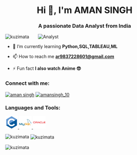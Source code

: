 <h1 align="center">Hi 👋, I'm AMAN SINGH</h1>
<h3 align="center">A passionate Data Analyst from India</h3>
<img align="right" alt="Analyst" width="400" src="https://user-images.githubusercontent.com/55389276/140866485-8fb1c876-9a8f-4d6a-98dc-08c4981eaf70.gif">
<p align="left"> <img src="https://komarev.com/ghpvc/?username=kuzimata&label=Profile%20views&color=0e75b6&style=flat" alt="kuzimata" /> </p>

- 🌱 I’m currently learning **Python,SQL,TABLEAU,ML**

- 📫 How to reach me **ar9837228601@gmail.com**

- ⚡ Fun fact **I also watch Anime 😎**

<h3 align="left">Connect with me:</h3>
<p align="left">
<a href="https://linkedin.com/in/aman singh" target="blank"><img align="center" src="https://raw.githubusercontent.com/rahuldkjain/github-profile-readme-generator/master/src/images/icons/Social/linked-in-alt.svg" alt="aman singh" height="30" width="40" /></a>
<a href="https://instagram.com/amansingh_10" target="blank"><img align="center" src="https://raw.githubusercontent.com/rahuldkjain/github-profile-readme-generator/master/src/images/icons/Social/instagram.svg" alt="amansingh_10" height="30" width="40" /></a>
</p>

<h3 align="left">Languages and Tools:</h3>
<p align="left"> <a href="https://www.cprogramming.com/" target="_blank" rel="noreferrer"> <img src="https://raw.githubusercontent.com/devicons/devicon/master/icons/c/c-original.svg" alt="c" width="40" height="40"/> </a> <a href="https://www.mysql.com/" target="_blank" rel="noreferrer"> <img src="https://raw.githubusercontent.com/devicons/devicon/master/icons/mysql/mysql-original-wordmark.svg" alt="mysql" width="40" height="40"/> </a> <a href="https://www.oracle.com/" target="_blank" rel="noreferrer"> <img src="https://raw.githubusercontent.com/devicons/devicon/master/icons/oracle/oracle-original.svg" alt="oracle" width="40" height="40"/> </a> </p>

<p><img align="left" src="https://github-readme-stats.vercel.app/api/top-langs?username=kuzimata&show_icons=true&locale=en&layout=compact" alt="kuzimata" /></p>

<p>&nbsp;<img align="center" src="https://github-readme-stats.vercel.app/api?username=kuzimata&show_icons=true&locale=en" alt="kuzimata" /></p>

<p><img align="center" src="https://github-readme-streak-stats.herokuapp.com/?user=kuzimata&" alt="kuzimata" /></p>
